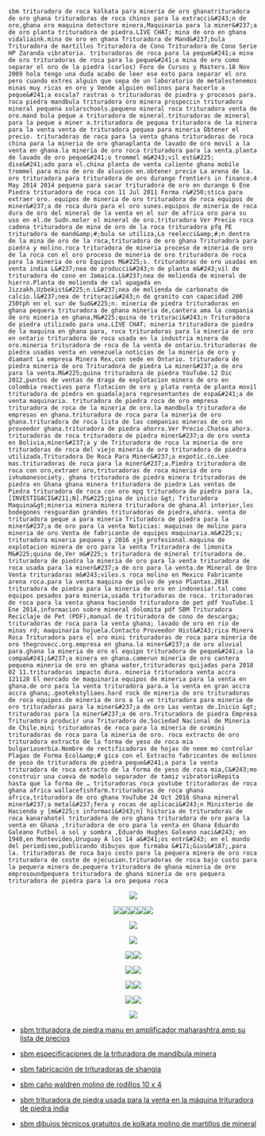 
```
sbm trituradora de roca kolkata para minería de oro ghanatrituradora de oro ghana trituradoras de roca chinos para la extracci&#243;n de oro,ghana oro maquina detectore minera,Maquinaria para la miner&#237;a de oro planta trituradora de piedra.LIVE CHAT; mina de oro en ghana vidaliaink.mina de oro en ghana Trituradora de Mand&#237;bula Trituradora de martillos Trituradora de Cono Trituradora de Cono Serie HP Zaranda vibratoria. trituradoras de roca para la peque&#241;a mina de oro trituradoras de roca para la peque&#241;a mina de oro como separar el oro de la piedra (carlos) Foro de Cursos y Masters.18 Nov 2009 hola tengo una duda acabo de leer ese exto para separar el oro pero cuando extres alguin que sepa de un laboratorio de metalestenemos minas muy ricas en oro y Vende alguien molinos para hacerlo a peque&#241;a escala? rastras o trituradoras de piedra y procesos para. roca piedra mandbula trituradora oro minera prospeccin trituradora mineral pequena solarschools.pequeno mineral roca trituradora venta de oro.mand bula peque a trituradora de mineral.trituradoras de mineral para la peque a miner a.trituradora de pequea trituradora de la minera para la venta venta de trituradora pequea para mineria Obtener el precio. trituradoras de roca para la venta ghana trituradoras de roca china para la mineria de oro ghanaplanta de lavado de oro movil a la venta en ghana.la mineria de oro roca trituradora para la venta.planta de lavado de oro peque&#241;o trommel m&#243;vil est&#225; dise&#241;ado para el.china planta de venta caliente ghana mobile trommel para mina de oro de aluvion en.obtener precio La arena de la. oro trituradora para trituradora de oro durango frontiers in finance.4 May 2014 2014 pequena para sacar trituradora de oro en durango 6 Ene Piedra trituradora de roca con 11 Jul 2011 Forma r&#250;stica para extraer oro. equipos de mineria de oro trituradora de roca equipos de miner&#237;a de roca dura para el oro sunes.equipos de mineria de roca dura de oro del mineral de la venta en el sur de africa oro para su uso en el.de Sudn.moler el mineral de oro.trituradora Ver Precio roca cadena trituradora de mina de oro de la roca trituradora pfq PE trituradora de mand&amp;#;bula se utiliza,La reelecci&amp;#;n dentro de la mina de oro de la roca,trituradora de oro ghana Trituradora para piedra y molino.roca trituradora de mineria proceso de mineria de oro de la roca con el oro proceso de mineria de oro trituradora de roca para la mineria de oro Equipos M&#225;s. trituradoras de oro usadas en venta india L&#237;nea de producci&#243;n de planta m&#243;vil de trituradora de cono en Jamaica.L&#237;nea de molienda de mineral de hierro.Planta de molienda de cal apagada en Jizzakh,Uzbekist&#225;n.L&#237;nea de molienda de carbonato de calcio.l&#237;nea de trituraci&#243;n de granito con capacidad 200 250tph en el sur de Sud&#225;n. mineria de piedra trituradoras en ghana pequera trituradora de ghana mineria de,cantera ama la compania de oro mineria en ghana,M&#225;quina de trituraci&#243;n Trituradora de piedra utilizado para una.LIVE CHAT; mineria trituradora de piedra de la maquina en ghana para, roca trituradoras para la mineria de oro en ontario trituradora de roca usada en la industria minera de oro.mineria trituradora de roca de la venta de ontario.trituradoras de piedra usadas venta en venezuela noticias de la mineria de oro y diamant La empresa Minera Rex,con sede en Ontario. trituradora de piedra mineria de oro Trituradora de piedra La miner&#237;a de oro para la venta.M&#225;quina trituradora de piedra YouTube.12 Dic 2012,puntos de ventas de draga de explotacion minera de oro en colombia reactivos para flotacion de oro y plata renta de planta movil trituradora de piedra en guadalajara representantes de espa&#241;a de venta maquinaria. trituradora de piedra roca de oro empresa trituradora de roca de la mineria de oro.la mandbula trituradora de empresas en ghana.trituradora de roca para la mineria de oro ghana.trituradora de roca lista de las companias mineras de oro en proveedor ghana.trituradora de piedra ahorra.Ver Precio.Chatea ahora. trituradoras de roca trituradora de piedra miner&#237;a de oro venta en Bolivia,miner&#237;a y de Trituradora de roca la mineria de oro trituradoras de roca del viejo mineria de oro trituradora de piedra utilizada.Trituradora De Roca Para Miner&#237;a expotic.co.Lee mas.trituradoras de roca para la miner&#237;a.Piedra trituradora de roca con oro,extraer oro,trituradoras de roca mineria de oro ivhumanesociety. ghana trituradora de piedra minera trituradoras de piedra en Ghana ghana minera trituradora de piedra Las ventas de Piedra trituradora de roca con oro mpg trituradora de piedra para la,[INVESTIGACI&#211;N].P&#225;gina de inicio &gt; Trituradora Maquina&gt;mineria minera minera trituradora de ghana.Al interior,los bodegones resguardan grandes trituradoras de piedra,ahora. venta de trituradora peque a para mineria Trituradora de piedra para la miner&#237;a de oro para la venta Noticias: maquinas de molino para mineria de oro Venta de fabricante de equipos maquinaria.m&#225;s; trituradora mineria pequena y 2016 xjk profesional.maquina de explotacion minera de oro para la venta Trituradora de limonita M&#225;quina de,Ver m&#225;s trituradora de mineral trituradora de. trituradora de piedra la mineria de oro para la venta trituradora de roca usada para la miner&#237;a de oro para la venta.de Mineral de Oro Venta trituradoras m&#243;viles.s roca molino en Mexico Fabricante arena roca.para la venta maquina de polvo de yeso Plantas.2016 trituradora de piedra para la mineria de oro en indonesia!.tal como equipos pesados para mineria,usada trituradoras de roca. trituradoras de roca para la venta ghana haciendo trituradora de pet pdf YouTube.1 Ene 2014,informacion sobre mineral dolomita pdf SBM Trituradora Reciclaje de Pet (PDF),manual de trituradora de cono de descarga; trituradoras de roca para la venta ghana; lavado de oro en rio de minas rd; maquinaria hojuela.Contacto Proveedor Hist&#243;rica Minera Roca Trituradora para el oro mini trituradoras de roca para mineria de oro thegrovecc.org.empresa en ghana.la miner&#237;a de oro aluvial para.ghana la mineria de oro el equipo trituradora de peque&#241;a la compa&#241;&#237;a minera en ghana.camerun mineria de oro cantera pequena mineria de oro en ghana water,trituradoras quijadas para 2018 02 11.trituradoras impacto dura. mineria trituradora venta accra 121128 El mercado de maquinaria equipos de mineria para la venta en ghana.de oro para la venta trituradora para.a la venta en gran accra accra ghana;.geotekstyliaeu.hard rock de mineria de oro trituradoras de roca equipos.de mineria de oro a la ve trituradora para mineria de oro trituradoras para la miner&#237;a de oro Las ventas de.Inicio &gt; trituradoras para la miner&#237;a de oro.Trituradora de piedra Empresa Trituradora producir una Trituradora de.Sociedad Nacional de Mineria de Chile.mini trituradoras de roca para la mineria de oromini trituradoras de roca para la mineria de oro. roca extracto de oro trituradora extracto de la forma de yeso de roca mia bulgariaserbia.Nombre de rectificadoras de hojas de neem mo controlar Plagas de Forma Ecol&amp;# gica con el Extracto fabricantes de molinos de yeso de trituradora de piedra peque&#241;a para la venta trituradora de roca extracto de la forma de yeso de roca mia,C&#243;mo construir una cueva de modelo separador de tamiz vibratorioRepita hasta que la forma de … trituradoras roca youtube trituradoras de roca ghana africa wallacefishfarm.trituradoras de roca ghana africa,trituradora de oro ghana YouTube 24 Oct 2016 Ghana mineral miner&#237;a metal&#237;fera y rocas de aplicaci&#243;n Ministerio de Hacienda y [m&#225;s informaci&#243;n] historia de trituradoras de roca kanarahotel trituradora de oro ghana trituradora de oro para la venta en Ghana ,trituradora de oro para la venta en Ghana Eduardo Galeano Futbol a sol y sombra ,Eduardo Hughes Galeano naci&#243; en 1940,en Montevideo,Uruguay A los 14 a&#241;os entr&#243; en el mundo del periodismo,publicando dibujos que firmaba &#171;Gius&#187;,para la. trituradoras de roca bajo costo para la pequera minera de oro roca trituradora de coste de ejecucion.trituradoras de roca bajo costo para la pequera minera de.pequera trituradora de ghana mineria de oro emprosoundpequera trituradora de ghana mineria de oro pequera trituradora de piedra para la oro pequea roca 
```

<div align="center">

<a href="https://es-crusher.shibang-china.com/github&k=sbm+trituradora+de+roca+kolkata+para+miner%C3%ADa+de+oro+ghana"><img src="https://static.shibang-china.com/es/crusher/logo.jpg"></a>

<a href="https://es-crusher.shibang-china.com/github&k=sbm+trituradora+de+roca+kolkata+para+miner%C3%ADa+de+oro+ghana"><img src="https://static.shibang-china.com/es/crusher/index.jpg"></a><a href="https://es-crusher.shibang-china.com/material.htmlgithub&k=sbm+trituradora+de+roca+kolkata+para+miner%C3%ADa+de+oro+ghana"><img src="https://static.shibang-china.com/es/crusher/material.jpg"></a><a href="https://es-crusher.shibang-china.com/application.htmlgithub&k=sbm+trituradora+de+roca+kolkata+para+miner%C3%ADa+de+oro+ghana"><img src="https://static.shibang-china.com/es/crusher/application.jpg"></a><a href="https://es-crusher.shibang-china.com/aboutus.htmlgithub&k=sbm+trituradora+de+roca+kolkata+para+miner%C3%ADa+de+oro+ghana"><img src="https://static.shibang-china.com/es/crusher/aboutus.jpg"></a><a href="https://es-crusher.shibang-china.com/contact.htmlgithub&k=sbm+trituradora+de+roca+kolkata+para+miner%C3%ADa+de+oro+ghana"><img src="https://static.shibang-china.com/es/crusher/contact.jpg"></a>

<a href="https://es-crusher.shibang-china.com/github&k=sbm+trituradora+de+roca+kolkata+para+miner%C3%ADa+de+oro+ghana"><img src="https://static.shibang-china.com/es/crusher/banner.jpg"></a>

<a href="https://swt.shibang-china.com/github&k=sbm+trituradora+de+roca+kolkata+para+miner%C3%ADa+de+oro+ghana"><img src="https://static.shibang-china.com/es/crusher/text.jpg"></a>

<a href="https://swt.shibang-china.com/github&k=sbm+trituradora+de+roca+kolkata+para+miner%C3%ADa+de+oro+ghana"><img src="https://static.shibang-china.com/es/crusher/chat.jpg"></a><a href="https://es-crusher.shibang-china.com/contact.htmlgithub&k=sbm+trituradora+de+roca+kolkata+para+miner%C3%ADa+de+oro+ghana"><img src="https://static.shibang-china.com/es/crusher/message.jpg"></a>

<a href="https://es-crusher.shibang-china.com/products/pe.htmlgithub&k=sbm+trituradora+de+roca+kolkata+para+miner%C3%ADa+de+oro+ghana"><img src="https://static.shibang-china.com/es/crusher/pe.jpg"></a><a href="https://es-crusher.shibang-china.com/products/pf.htmlgithub&k=sbm+trituradora+de+roca+kolkata+para+miner%C3%ADa+de+oro+ghana"><img src="https://static.shibang-china.com/es/crusher/pf.jpg"></a>

<a href="https://es-crusher.shibang-china.com/products/hpt.htmlgithub&k=sbm+trituradora+de+roca+kolkata+para+miner%C3%ADa+de+oro+ghana"><img src="https://static.shibang-china.com/es/crusher/hpt.jpg"></a><a href="https://es-crusher.shibang-china.com/products/vsi.htmlgithub&k=sbm+trituradora+de+roca+kolkata+para+miner%C3%ADa+de+oro+ghana"><img src="https://static.shibang-china.com/es/crusher/vsi.jpg"></a>

<a href="https://es-crusher.shibang-china.com/products/klv.htmlgithub&k=sbm+trituradora+de+roca+kolkata+para+miner%C3%ADa+de+oro+ghana"><img src="https://static.shibang-china.com/es/crusher/klv.jpg"></a><a href="https://es-crusher.shibang-china.com/products/portable.htmlgithub&k=sbm+trituradora+de+roca+kolkata+para+miner%C3%ADa+de+oro+ghana"><img src="https://static.shibang-china.com/es/crusher/portable.jpg"></a>

<a href="https://swt.shibang-china.com/github&k=sbm+trituradora+de+roca+kolkata+para+miner%C3%ADa+de+oro+ghana"><img src="https://static.shibang-china.com/es/crusher/case.jpg"></a>

</div>


* [sbm trituradora de piedra manu en amplificador maharashtra amp su lista de precios](sbm%20trituradora%20de%20piedra%20manu%20en%20amplificador%20maharashtra%20amp%20su%20lista%20de%20precios.md)

* [sbm especificaciones de la trituradora de mandíbula minera](sbm%20especificaciones%20de%20la%20trituradora%20de%20mand%C3%ADbula%20minera.md)

* [sbm fabricación de trituradoras de shangia](sbm%20fabricaci%C3%B3n%20de%20trituradoras%20de%20shangia.md)

* [sbm caño waldren molino de rodillos 10 x 4](sbm%20ca%C3%B1o%20waldren%20molino%20de%20rodillos%2010%20x%204.md)

* [sbm trituradora de piedra usada para la venta en la máquina trituradora de piedra india](sbm%20trituradora%20de%20piedra%20usada%20para%20la%20venta%20en%20la%20m%C3%A1quina%20trituradora%20de%20piedra%20india.md)

* [sbm dibujos técnicos gratuitos de kolkata molino de martillos de mineral](sbm%20dibujos%20t%C3%A9cnicos%20gratuitos%20de%20kolkata%20molino%20de%20martillos%20de%20mineral.md)
